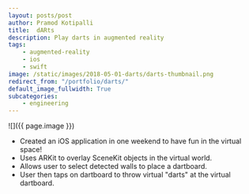 ```yaml
---
layout: posts/post
author: Pramod Kotipalli
title:  dARts
description: Play darts in augmented reality
tags:
    - augmented-reality
    - ios
    - swift
image: /static/images/2018-05-01-darts/darts-thumbnail.png
redirect_from: "/portfolio/darts/"
default_image_fullwidth: True
subcategories:
    - engineering
---
```


![]({{ page.image }})

* Created an iOS application in one weekend to have fun in the virtual space!
* Uses ARKit to overlay SceneKit objects in the virtual world.
* Allows user to select detected walls to place a dartboard.
* User then taps on dartboard to throw virtual "darts" at the virtual dartboard.
